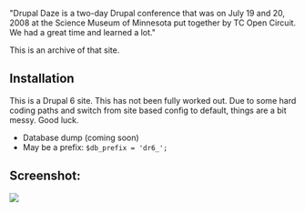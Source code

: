 "Drupal Daze is a two-day Drupal conference that was on July 19 and 20, 2008 at the Science Museum of Minnesota put together by TC Open Circuit. We had a great time and learned a lot."

This is an archive of that site.  

## Installation

This is a Drupal 6 site.  This has not been fully worked out.  Due to some hard coding paths and switch from site based config to default, things are a bit messy.  Good luck.

* Database dump (coming soon)
* May be a prefix:  ```$db_prefix = 'dr6_';```


## Screenshot:

![](https://raw.github.com/zzolo/drupaldaze.com/master/drupaldaze-screen.png?raw=true)